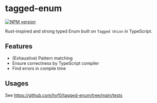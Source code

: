 # tagged-enum

[![NPM version](https://img.shields.io/npm/v/tagged-enum?color=a1b858&label=)](https://www.npmjs.com/package/tagged-enum)

Rust-inspired and strong typed Enum built on `Tagged Union` in TypeScript.

## Features

- (Exhaustive) Pattern matching
- Ensure correctness by TypeScript compiler
- Find errors in compile time

## Usages

See https://github.com/hyf0/tagged-enum/tree/main/tests
